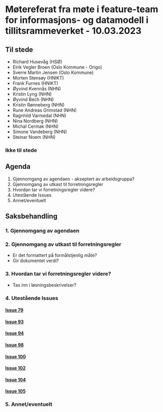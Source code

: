 # Møtereferat fra møte i feature-team for informasjons- og datamodell i tillitsrammeverket - 10.03.2023

## Til stede
- Richard Husevåg (HSØ)
- Eirik Vegler Broen (Oslo Kommune - Origo)
- Sverre Martin Jensen (Oslo Kommune)
- Morten Stensøy (HNIKT)
- Frank Furnes (HNIKT)
- Øyvind Kvennås (NHN)
- Kristin Lyng (NHN)
- Øyvind Bech (NHN)
- Kristin Rønneberg (NHN)
- Rune Andreas Grimstad (NHN)
- Ragnhild Varmedal (NHN)
- Nina Nordberg (NHN)
- Michal Cermak (NHN)
- Simone Vandeberg (NHN)
- Steinar Noem (NHN)

### Ikke til stede

## Agenda
1. Gjennomgang av agendaen - akseptert av arbeidsgruppa?
2. Gjennomgang av utkast til forretningsregler
3. Hvordan tar vi forretningsregler videre?
4. Utestående Issues
5. Annet/eventuelt

## Saksbehandling

### 1. Gjennomgang av agendaen

### 2. Gjennomgang av utkast til forretningsregler
- Er det formattert på formålstjenlig måte?
- Gir dokumentet verdi?

### 3. Hvordan tar vi forretningsregler videre?
- Tas inn i løsningsbeskrivelser?

### 4. Utestående Issues
#### [Issue 79](https://github.com/NorskHelsenett/Tillitsrammeverk/issues/79)

#### [Issue 93](https://github.com/NorskHelsenett/Tillitsrammeverk/issues/93)

#### [Issue 94](https://github.com/NorskHelsenett/Tillitsrammeverk/issues/94) 

#### [Issue 98](https://github.com/NorskHelsenett/Tillitsrammeverk/issues/98)

#### [Issue 100](https://github.com/NorskHelsenett/Tillitsrammeverk/issues/100)

#### [Issue 102](https://github.com/NorskHelsenett/Tillitsrammeverk/issues/102)

#### [Issue 104](https://github.com/NorskHelsenett/Tillitsrammeverk/issues/104)

#### [Issue 105](https://github.com/NorskHelsenett/Tillitsrammeverk/issues/105)


### 5. Annet/eventuelt